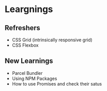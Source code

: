 # Leargnings

## Refreshers
* CSS Grid (intrinsically responsive grid)
* CSS Flexbox
## New Learnings
* Parcel Bundler
* Using NPM Packages
* How to use Promises and check their satus

